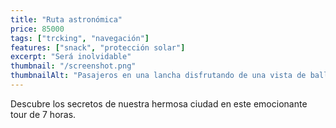 ```yaml
---
title: "Ruta astronómica"
price: 85000
tags: ["trcking", "navegación"]
features: ["snack", "protección solar"]
excerpt: "Será inolvidable"
thumbnail: "/screenshot.png"
thumbnailAlt: "Pasajeros en una lancha disfrutando de una vista de ballenas"
---
```


Descubre los secretos de nuestra hermosa ciudad en este emocionante tour de 7 horas.
